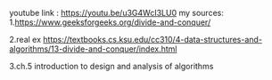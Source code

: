youtube link : https://youtu.be/u3G4WcI3LU0
my sources: 
1.https://www.geeksforgeeks.org/divide-and-conquer/

2.real ex
https://textbooks.cs.ksu.edu/cc310/4-data-structures-and-algorithms/13-divide-and-conquer/index.html

3.ch.5 introduction to design and analysis of algorithms
